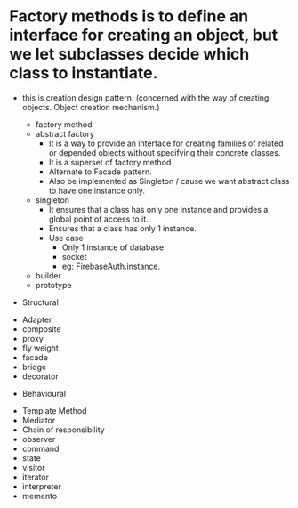 # Factory methods is to define an interface for creating an object, but we let subclasses decide which class to instantiate.
* this is creation design pattern. (concerned with the way of creating objects. Object creation mechanism.)
    - factory method
    - abstract factory
      - It is a way to provide an interface for creating families of related or depended objects without specifying their concrete classes.
      - It is a superset of factory method
      - Alternate to Facade pattern.
      - Also be implemented as Singleton / cause we want abstract class to have one instance only.
    - singleton
      - It ensures that a class has only one instance and provides a global point of access to it.
      - Ensures that a class has only 1 instance.
      - Use case
        - Only 1 instance of database
        - socket
        - eg: FirebaseAuth.instance.
    - builder
    - prototype

* Structural
- Adapter
- composite
- proxy
- fly weight
- facade
- bridge
- decorator

* Behavioural
- Template Method
- Mediator
- Chain of responsibility
- observer
- command
- state
- visitor
- iterator
- interpreter
- memento
